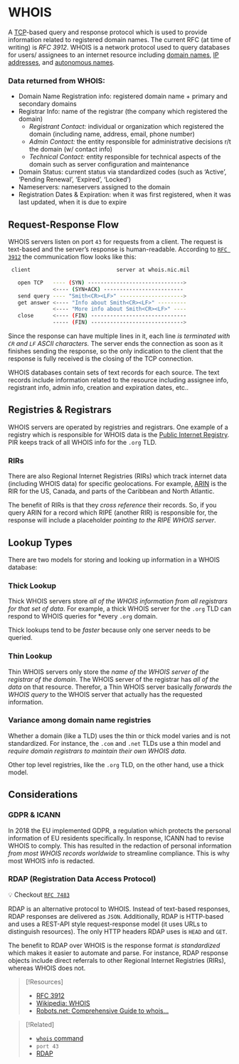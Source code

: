 
# WHOIS
A [TCP](../protocols/TCP.md)-based query and response protocol which is used to provide information related to registered domain names. The current RFC (at time of writing) is *RFC 3912*. WHOIS is a network protocol used to query databases for users/ assignees to an internet resource including [domain names](/networking/DNS/DNS.md), [IP addresses](/networking/OSI/IP-addresses.md), and [autonomous names](/networking/ASN.md).
### Data returned from WHOIS:
- Domain Name Registration info: registered domain name + primary and secondary domains
- Registrar Info: name of the registrar (the company which registered the domain)
    - _Registrant Contact:_ individual or organization which registered the domain (including name, address, email, phone number)
    - _Admin Contact:_ the entity responsible for administrative decisions r/t the domain (w/ contact info)
    - _Technical Contact:_ entity responsible for technical aspects of the domain such as server configuration and maintenance
- Domain Status: current status via standardized codes (such as ‘Active’, ‘Pending Renewal’, ‘Expired’, ‘Locked’)
- Nameservers: nameservers assigned to the domain
- Registration Dates & Expiration: when it was first registered, when it was last updated, when it is due to expire
## Request-Response Flow
WHOIS servers listen on port `43` for requests from a client. The request is text-based and the server’s response is human-readable. According to [`RFC 3912`](https://datatracker.ietf.org/doc/html/rfc3912) the communication flow looks like this:
```bash
 client                           server at whois.nic.mil

   open TCP   ---- (SYN) ------------------------------>
              <---- (SYN+ACK) -------------------------
   send query ---- "Smith<CR><LF>" -------------------->
   get answer <---- "Info about Smith<CR><LF>" ---------
              <---- "More info about Smith<CR><LF>" ----
   close      <---- (FIN) ------------------------------
              ----- (FIN) ----------------------------->
```
Since the response can have multiple lines in it, each line *is terminated with `CR` and `LF` ASCII characters.* The server ends the connection as soon as it finishes sending the response, so the only indication to the client that the response is fully received is the closing of the TCP connection.

WHOIS databases contain sets of text records for each source. The text records include information related to the resource including assignee info, registrant info, admin info, creation and expiration dates, etc..
## Registries & Registrars
WHOIS servers are operated by registries and registrars. One example of a registry which is responsible for WHOIS data is the [Public Internet Registry](https://en.wikipedia.org/wiki/Public_Interest_Registry). PIR keeps track of all WHOIS info for the `.org` TLD.
### RIRs
There are also Regional Internet Registries (RIRs) which track internet data (including WHOIS data) for specific geolocations. For example, [ARIN](https://en.wikipedia.org/wiki/American_Registry_for_Internet_Numbers) is the RIR for the US, Canada, and parts of the Caribbean and North Atlantic.

The benefit of RIRs is that they _cross reference_ their records. So, if you query ARIN for a record which RIPE (another RIR) is responsible for, the response will include a placeholder _pointing to the RIPE WHOIS server_.
## Lookup Types
There are two models for storing and looking up information in a WHOIS database:
### Thick Lookup
Thick WHOIS servers store _all of the WHOIS information from all registrars for that set of data_. For example, a thick WHOIS server for the `.org` TLD can respond to WHOIS queries for *every `.org` domain.

Thick lookups tend to be _faster_ because only one server needs to be queried.
### Thin Lookup
Thin WHOIS servers only store the _name of the WHOIS server of the registrar of the domain_. The WHOIS server of the registrar has _all of the data_ on that resource. Therefor, a Thin WHOIS server basically _forwards the WHOIS query_ to the WHOIS server that actually has the requested information.
### Variance among domain name registries
Whether a domain (like a TLD) uses the thin or thick model varies and is not standardized. For instance, the `.com` and `.net` TLDs use a thin model and _require domain registrars to maintain their own WHOIS data_.

Other top level registries, like the `.org` TLD, on the other hand, use a thick model.
## Considerations
### GDPR & ICANN
In 2018 the EU implemented GDPR, a regulation which protects the personal information of EU residents specifically. In response, ICANN had to revise WHOIS to comply. This has resulted in the redaction of personal information _from most WHOIS records worldwide_ to streamline compliance. This is why most WHOIS info is redacted.
### RDAP (Registration Data Access Protocol)
💡 Checkout [`RFC 7483`](https://datatracker.ietf.org/doc/rfc7483/)

RDAP is an alternative protocol to WHOIS. Instead of text-based responses, RDAP responses are delivered as `JSON`. Additionally, RDAP is HTTP-based and uses a REST-API style request-response model (it uses URLs to distinguish resources). The only HTTP headers RDAP uses is `HEAD` and `GET`.

The benefit to RDAP over WHOIS is the response format _is standardized_ which makes it easier to automate and parse. For instance, RDAP response objects include direct referrals to other Regional Internet Registries (RIRs), whereas WHOIS does not.

> [!Resources]
> - [RFC 3912](https://datatracker.ietf.org/doc/html/rfc3912)
> - [Wikipedia: WHOIS](https://en.wikipedia.org/wiki/WHOIS#Protocol)
> - [Robots.net: Comprehensive Guide to whois...](https://robots.net/tech/the-comprehensive-guide-to-whois-understanding-domain-and-ip-information/)

> [!Related]
> - [`whois` command](../../CLI-tools/whois.md)
> - `port 43`
> - [RDAP](RDAP.md)


